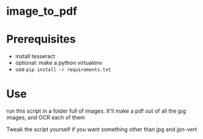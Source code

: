 # image_to_pdf

# Prerequisites
- install tesseract
- optional: make a python virtualenv
- use `pip install -r requirements.txt`

# Use
run this script in a folder full of images.
It'll make a pdf out of all the jpg images, and OCR each of them

Tweak the script yourself if you want something other than jpg and jpn-vert

